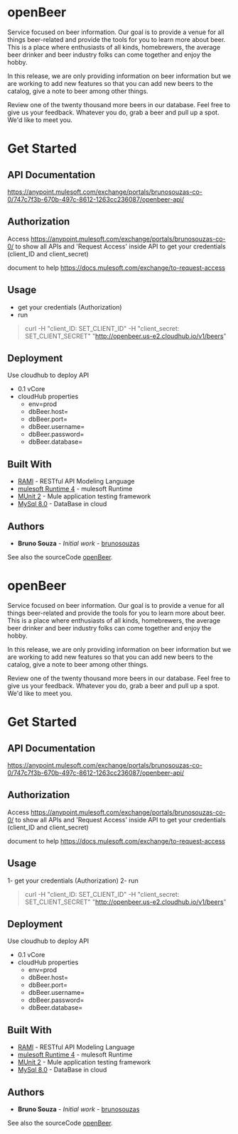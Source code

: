
# openBeer

Service focused on beer information. Our goal is to provide a venue for all things beer-related and provide the tools for you to learn more about beer. This is a place where enthusiasts of all kinds, homebrewers, the average beer drinker and beer industry folks can come together and enjoy the hobby.

In this release, we are only providing information on beer information but we are working to add new features so that you can add new beers to the catalog, give a note to beer among other things.

Review one of the twenty thousand more beers in our database. Feel free to give us your feedback. Whatever you do, grab a beer and pull up a spot. We'd like to meet you.

# Get Started

## API Documentation
https://anypoint.mulesoft.com/exchange/portals/brunosouzas-co-0/747c7f3b-670b-497c-8612-1263cc236087/openbeer-api/

## Authorization
Access https://anypoint.mulesoft.com/exchange/portals/brunosouzas-co-0/ to show all APIs and 'Request Access' inside API to get your credentials (client_ID and client_secret)

document to help https://docs.mulesoft.com/exchange/to-request-access

## Usage
- get your credentials (Authorization)
- run 
> curl -H "client_ID: SET_CLIENT_ID" -H "client_secret: SET_CLIENT_SECRET" "http://openbeer.us-e2.cloudhub.io/v1/beers"

## Deployment

Use cloudhub to deploy API
- 0.1 vCore
- cloudHub properties
  - env=prod
  - dbBeer.host=
  - dbBeer.port=
  - dbBeer.username=
  - dbBeer.password=
  - dbBeer.database=

## Built With

* [RAMl](https://raml.org) - RESTful API Modeling Language
* [mulesoft Runtime 4](https://docs.mulesoft.com/mule-runtime/4.2/) - mulesoft Runtime
* [MUnit 2](https://docs.mulesoft.com/munit/2.0/) - Mule application testing framework
* [MySql 8.0](https://azure.microsoft.com/en-us/services/mysql/) - DataBase in cloud

## Authors

* **Bruno Souza** - *Initial work* - [brunosouzas](https://github.com/brunosouzas)

See also the sourceCode [openBeer](https://github.com/brunosouzas/openBeer-api-v1).
# openBeer

Service focused on beer information. Our goal is to provide a venue for all things beer-related and provide the tools for you to learn more about beer. This is a place where enthusiasts of all kinds, homebrewers, the average beer drinker and beer industry folks can come together and enjoy the hobby.

In this release, we are only providing information on beer information but we are working to add new features so that you can add new beers to the catalog, give a note to beer among other things.

Review one of the twenty thousand more beers in our database. Feel free to give us your feedback. Whatever you do, grab a beer and pull up a spot. We'd like to meet you.

# Get Started

## API Documentation
https://anypoint.mulesoft.com/exchange/portals/brunosouzas-co-0/747c7f3b-670b-497c-8612-1263cc236087/openbeer-api/

## Authorization
Access https://anypoint.mulesoft.com/exchange/portals/brunosouzas-co-0/ to show all APIs and 'Request Access' inside API to get your credentials (client_ID and client_secret)

document to help https://docs.mulesoft.com/exchange/to-request-access

## Usage
1- get your credentials (Authorization)
2- run
> curl -H "client_ID: SET_CLIENT_ID" -H "client_secret: SET_CLIENT_SECRET" "http://openbeer.us-e2.cloudhub.io/v1/beers"

## Deployment

Use cloudhub to deploy API
- 0.1 vCore
- cloudHub properties
  - env=prod
  - dbBeer.host=
  - dbBeer.port=
  - dbBeer.username=
  - dbBeer.password=
  - dbBeer.database=

## Built With

* [RAMl](https://raml.org) - RESTful API Modeling Language
* [mulesoft Runtime 4](https://docs.mulesoft.com/mule-runtime/4.2/) - mulesoft Runtime
* [MUnit 2](https://docs.mulesoft.com/munit/2.0/) - Mule application testing framework
* [MySql 8.0](https://azure.microsoft.com/en-us/services/mysql/) - DataBase in cloud

## Authors

* **Bruno Souza** - *Initial work* - [brunosouzas](https://github.com/brunosouzas)

See also the sourceCode [openBeer](https://github.com/brunosouzas/openBeer-api-v1).
